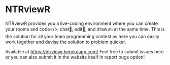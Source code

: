 # NTRviewR
NTRviewR provides you a live-coding environment where you can create your rooms and code&lt;/>, chat💬, edit📝, and draw✍ at the same time.  This is the solution for all your team programming contest as here you can easily work together and devise the solution to problem quicker.

Available at https://ntrviewr.herokuapp.com/
Feel free to submit issues here or you can also submit it in the website itself in report bugs option! 
